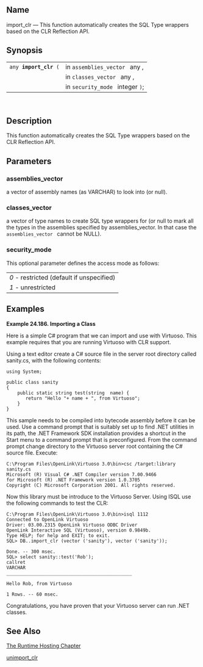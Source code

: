 <div id="fn_import_clr" class="refentry">

<div class="titlepage">

</div>

<div class="refnamediv">

## Name

import_clr — This function automatically creates the SQL Type wrappers
based on the CLR Reflection API.

</div>

<div class="refsynopsisdiv">

## Synopsis

<div id="fsyn_import_clr" class="funcsynopsis">

|                            |                                  |
|----------------------------|----------------------------------|
| `any `**`import_clr`**` (` | in `assemblies_vector ` any ,    |
|                            | in `classes_vector ` any ,       |
|                            | in `security_mode ` integer `)`; |

<div class="funcprototype-spacer">

 

</div>

</div>

</div>

<div id="desc_import_clr" class="refsect1">

## Description

This function automatically creates the SQL Type wrappers based on the
CLR Reflection API.

</div>

<div id="params_import_clr" class="refsect1">

## Parameters

<div id="id93934" class="refsect2">

### assemblies_vector

a vector of assembly names (as VARCHAR) to look into (or null).

</div>

<div id="id93937" class="refsect2">

### classes_vector

a vector of type names to create SQL type wrappers for (or null to mark
all the types in the assemblies specified by assemblies_vector. In that
case the `assemblies_vector ` cannot be NULL).

</div>

<div id="id93941" class="refsect2">

### security_mode

This optional parameter defines the access mode as follows:

|                                                                          |
|--------------------------------------------------------------------------|
| <span class="emphasis">*0* </span> - restricted (default if unspecified) |
| <span class="emphasis">*1* </span> - unrestricted                        |

</div>

</div>

<div id="examples_import_clr" class="refsect1">

## Examples

<div id="ex_import_clr" class="example">

**Example 24.186. Importing a Class**

<div class="example-contents">

Here is a simple C# program that we can import and use with Virtuoso.
This example requires that you are running Virtuoso with CLR support.

Using a text editor create a C# source file in the server root directory
called sanity.cs, with the following contents:

``` programlisting
using System;

public class sanity
{
    public static string test(string  name) {
       return "Hello "+ name + ", from Virtuoso";
    }
}
```

This sample needs to be compiled into bytecode assembly before it can be
used. Use a command prompt that is suitably set up to find .NET
utilities in its path, the .NET Framework SDK installation provides a
shortcut in the Start menu to a command prompt that is preconfigured.
From the command prompt change directory to the Virtuoso server root
containing the C# source file. Execute:

``` programlisting
C:\Program Files\OpenLink\Virtuoso 3.0\bin>csc /target:library sanity.cs
Microsoft (R) Visual C# .NET Compiler version 7.00.9466
for Microsoft (R) .NET Framework version 1.0.3705
Copyright (C) Microsoft Corporation 2001. All rights reserved.
```

Now this library must be introduce to the Virtuoso Server. Using ISQL
use the following commands to test the CLR:

``` programlisting
C:\Program Files\OpenLink\Virtuoso 3.0\bin>isql 1112
Connected to OpenLink Virtuoso
Driver: 03.00.2315 OpenLink Virtuoso ODBC Driver
OpenLink Interactive SQL (Virtuoso), version 0.9849b.
Type HELP; for help and EXIT; to exit.
SQL> DB..import_clr (vector ('sanity'), vector ('sanity'));

Done. -- 300 msec.
SQL> select sanity::test('Rob');
callret
VARCHAR
______________________________________________

Hello Rob, from Virtuoso

1 Rows. -- 60 msec.
```

Congratulations, you have proven that your Virtuoso server can run .NET
classes.

</div>

</div>

  

</div>

<div id="seealso_import_clr" class="refsect1">

## See Also

<a href="ch-runtimehosting.html" class="link"
title="Chapter 18. Runtime Hosting">The Runtime Hosting Chapter</a>

<a href="fn_unimport_clr.html" class="link"
title="unimport_clr">unimport_clr</a>

</div>

</div>
